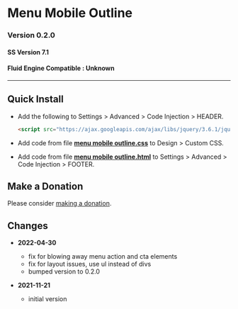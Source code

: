 # Menu Mobile Outline

### Version 0.2.0

#### SS Version 7.1

#### Fluid Engine Compatible : Unknown

---

## Quick Install

* Add the following to Settings > Advanced > Code Injection > HEADER.
  
  ```html
  <script src="https://ajax.googleapis.com/ajax/libs/jquery/3.6.1/jquery.min.js"></script>
  ```
  
* Add code from file **[menu mobile outline.css][1]** to Design > Custom CSS.
  
* Add code from file **[menu mobile outline.html][2]** to Settings > Advanced >
  Code Injection > FOOTER.

## Make a Donation

Please consider [making a donation][3].

## Changes

<!-- * **2021-11-15**

  * fix for description layout issue when categories are set to side for Brine
  * bumped version to 0.3d0
  -->
* **2022-04-30**

  * fix for blowing away menu action and cta elements
  * fix for layout issues, use ul instead of divs
  * bumped version to 0.2.0
  
* **2021-11-21**

  * initial version

[1]: menu%20mobile%20outline.css#L1
[2]: menu%20mobile%20outline.html#L1
[3]: https://github.com/tomsWebConsulting/twcsl#make-a-donation
